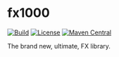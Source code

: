 # fx1000

[![Build](https://github.com/Tools1000/fx1000/actions/workflows/build.yml/badge.svg)](https://github.com/Tools1000/fx1000/actions/workflows/build.yml)
[![License](https://img.shields.io/github/license/tools1000/fx1000.svg)](https://github.com/tools1000/fx1000/blob/master/LICENSE)
[![Maven Central](https://maven-badges.herokuapp.com/maven-central/com.github.tools1000/fx1000/badge.svg)](https://maven-badges.herokuapp.com/maven-central/io.github.tools1000/fx1000)

The brand new, ultimate, FX library.
